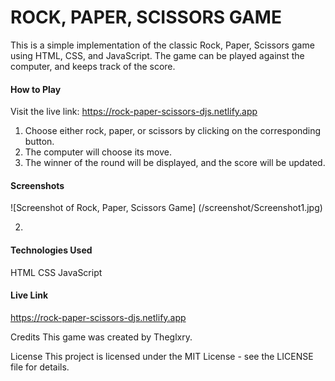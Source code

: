 # ROCK, PAPER, SCISSORS GAME

This is a simple implementation of the classic Rock, Paper, Scissors game using HTML, CSS, and JavaScript. The game can be played against the computer, and keeps track of the score.

#### How to Play
Visit the live link: https://rock-paper-scissors-djs.netlify.app

1. Choose either rock, paper, or scissors by clicking on the corresponding button.
2. The computer will choose its move.
3. The winner of the round will be displayed, and the score will be updated.
 

#### Screenshots

![Screenshot of Rock, Paper, Scissors Game] (/screenshot/Screenshot1.jpg)


2.

#### Technologies Used
HTML
CSS
JavaScript

#### Live Link
  https://rock-paper-scissors-djs.netlify.app

Credits
This game was created by Theglxry.

License
This project is licensed under the MIT License - see the LICENSE file for details.
